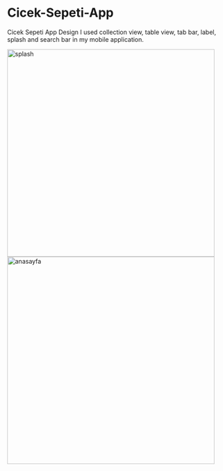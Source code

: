 # Cicek-Sepeti-App
Cicek Sepeti App Design
I used collection view, table view, tab bar, label, splash and search bar in my mobile application.

<img width="477" alt="splash" src="https://user-images.githubusercontent.com/100840400/186655215-6f420856-2ac2-493e-8245-ea814e5112c1.png">
<img width="477" alt="anasayfa" src="https://user-images.githubusercontent.com/100840400/186655223-324ee8e5-cd61-4402-91aa-1c17d1028c58.png">
